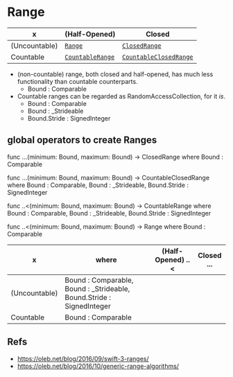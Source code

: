 
# Range

x | (Half-Opened)| Closed
--|--|--
(Uncountable) | [`Range`](https://developer.apple.com/reference/swift/range) | [`ClosedRange`](https://developer.apple.com/reference/swift/closedrange)
Countable | [`CountableRange`](https://developer.apple.com/documentation/swift/countablerange) | [`CountableClosedRange`](https://developer.apple.com/reference/swift/countableclosedrange)

* (non-countable) range, both closed and half-opened, has much less functionality than countable counterparts.
  * Bound : Comparable
* Countable ranges can be regarded as RandomAccessCollection, for it *is*.
  * Bound : Comparable
  * Bound : \_Strideable
  * Bound.Stride : SignedInteger


## global operators to create Ranges

func ...<Bound>(minimum: Bound, maximum: Bound) -> ClosedRange<Bound> where Bound : Comparable

func ...<Bound>(minimum: Bound, maximum: Bound) -> CountableClosedRange<Bound> where Bound : Comparable, Bound : \_Strideable, Bound.Stride : SignedInteger


func ..<<Bound>(minimum: Bound, maximum: Bound) -> CountableRange<Bound> where Bound : Comparable, Bound : \_Strideable, Bound.Stride : SignedInteger

func ..<<Bound>(minimum: Bound, maximum: Bound) -> Range<Bound> where Bound : Comparable


x | where |(Half-Opened) ..<  | Closed ...
--|--|--|--
(Uncountable) | Bound : Comparable, Bound : \_Strideable, Bound.Stride : SignedInteger|
Countable |  Bound : Comparable
## Refs

* https://oleb.net/blog/2016/09/swift-3-ranges/
* https://oleb.net/blog/2016/10/generic-range-algorithms/
